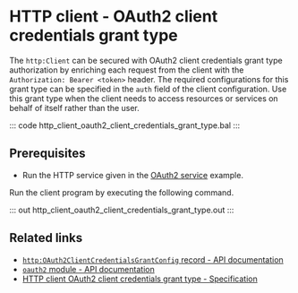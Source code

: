 # HTTP client - OAuth2 client credentials grant type

The `http:Client` can be secured with OAuth2 client credentials grant type authorization by enriching each request from the client with the `Authorization: Bearer <token>` header. The required configurations for this grant type can be specified in the `auth` field of the client configuration. Use this grant type when the client needs to access resources or services on behalf of itself rather than the user.

::: code http_client_oauth2_client_credentials_grant_type.bal :::

## Prerequisites
- Run the HTTP service given in the [OAuth2 service](/learn/by-example/http-service-oauth2/) example.

Run the client program by executing the following command.

::: out http_client_oauth2_client_credentials_grant_type.out :::

## Related links
- [`http:OAuth2ClientCredentialsGrantConfig` record - API documentation](https://lib.ballerina.io/ballerina/http/latest/records/OAuth2ClientCredentialsGrantConfig)
- [`oauth2` module - API documentation](https://lib.ballerina.io/ballerina/oauth2/latest/)
- [HTTP client OAuth2 client credentials grant type - Specification](/spec/http/#9119-client---grant-types-oauth2)
